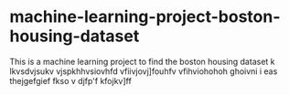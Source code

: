# machine-learning-project-boston-housing-dataset
 This is a machine learning project to find the boston housing dataset 
k
lkvsdvjsukv
vjspkhhvsiovhfd
vfiivjovj]fouhfv
vfihviohohoh
ghoivni
i eas thejgefgief
fkso
v
djfp'f
kfojkv]ff
